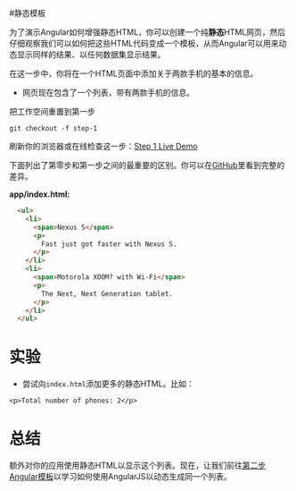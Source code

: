 #静态模板

为了演示Angular如何增强静态HTML，你可以创建一个纯**静态**HTML网页，然后仔细观察我们可以如何把这些HTML代码变成一个模板，从而Angular可以用来动态显示同样的结果、以任何数据集显示结果。

在这一步中，你将在一个HTML页面中添加关于两款手机的基本的信息。

- 网页现在包含了一个列表，带有两款手机的信息。

把工作空间重置到第一步

```
git checkout -f step-1
```

刷新你的浏览器或在线检查这一步：[Step 1 Live Demo](http://angular.github.io/angular-phonecat/step-1/app)


下面列出了第零步和第一步之间的最重要的区别。你可以在[GitHub](https://github.com/angular/angular-phonecat/compare/step-0...step-1)里看到完整的差异。

**app/index.html:**

```html
  <ul>
    <li>
      <span>Nexus S</span>
      <p>
        Fast just got faster with Nexus S.
      </p>
    </li>
    <li>
      <span>Motorola XOOM? with Wi-Fi</span>
      <p>
        The Next, Next Generation tablet.
      </p>
    </li>
  </ul>
```

# 实验

* 尝试向`index.html`添加更多的静态HTML。比如：

```
<p>Total number of phones: 2</p>
```

# 总结

额外对你的应用使用静态HTML以显示这个列表。现在，让我们前往[第二步 Angular模板](step02.html)以学习如何使用AngularJS以动态生成同一个列表。
